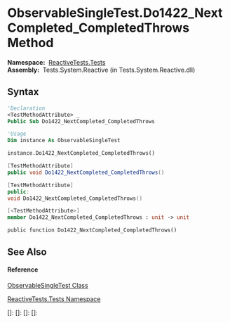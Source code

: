 # ObservableSingleTest.Do1422\_NextCompleted\_CompletedThrows Method

**Namespace:**  [ReactiveTests.Tests](ReactiveTests.Tests\ReactiveTests.Tests.md)  
**Assembly:**  Tests.System.Reactive (in Tests.System.Reactive.dll)

## Syntax

```vb
'Declaration
<TestMethodAttribute> _
Public Sub Do1422_NextCompleted_CompletedThrows
```

```vb
'Usage
Dim instance As ObservableSingleTest

instance.Do1422_NextCompleted_CompletedThrows()
```

```csharp
[TestMethodAttribute]
public void Do1422_NextCompleted_CompletedThrows()
```

```c++
[TestMethodAttribute]
public:
void Do1422_NextCompleted_CompletedThrows()
```

```fsharp
[<TestMethodAttribute>]
member Do1422_NextCompleted_CompletedThrows : unit -> unit 
```

```jscript
public function Do1422_NextCompleted_CompletedThrows()
```

## See Also

#### Reference

[ObservableSingleTest Class](ObservableSingleTest\ObservableSingleTest.md)

[ReactiveTests.Tests Namespace](ReactiveTests.Tests\ReactiveTests.Tests.md)

[]: 
[]: 
[]: 
[]: 